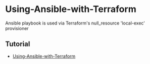 # Using-Ansible-with-Terraform

Ansible playbook is used via Terraform's null_resource 'local-exec' provisioner

## Tutorial

- [Using-Ansible-with-Terraform](https://www.bogotobogo.com/DevOps/Ansible/Ansible-Terraform-null_resource-local-exec-remote-exec-triggers.php)
